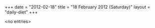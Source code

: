 +++
date = "2012-02-18"
title = "18 February 2012 (Saturday)"
layout = "daily-diet"
+++

<p>&lt;no entries&gt;</p>